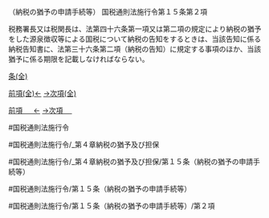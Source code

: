 （納税の猶予の申請手続等）
国税通則法施行令第１５条第２項

税務署長又は税関長は、法第四十六条第一項又は第二項の規定により納税の猶予をした源泉徴収等による国税について納税の告知をするときは、当該告知に係る納税告知書に、法第三十六条第二項（納税の告知）に規定する事項のほか、当該猶予に係る期限を記載しなければならない。

[条(全)](国税通則法施行＿令＿第１５条_.md)

[前項(全)←](国税通則法施行＿令＿第１５条第１項_.md)    [→次項(全)](国税通則法施行＿令＿第１５条第３項_.md)

[前項 　 ←](国税通則法施行＿令＿第１５条第１項.md)    [→次項 　 ](国税通則法施行＿令＿第１５条第３項.md)



#国税通則法施行令

#国税通則法施行令/_第４章納税の猶予及び担保

#国税通則法施行令/_第４章納税の猶予及び担保/第１５条（納税の猶予の申請手続等）

#国税通則法施行令/第１５条（納税の猶予の申請手続等）

#国税通則法施行令/第１５条（納税の猶予の申請手続等）/第２項

